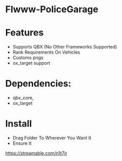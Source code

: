 # FIwww-PoliceGarage

# Features
* Supports QBX (No Other Frameworks Supported)
* Rank Requirements On Vehicles
* Customs pngs
* ox_target support


# Dependencies: 
* qbx_core,
* ox_target

# Install #

* Drag Folder To Wherever You Want It
* Ensure It


https://streamable.com/n1t7jr
